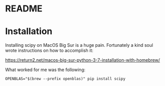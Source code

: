 # README

# Installation

Installing scipy on MacOS Big Sur is a huge pain. Fortunately a kind soul wrote instructions on how to accomplish it:

https://return2.net/macos-big-sur-python-3-7-installation-with-homebrew/

What worked for me was the following:

```
OPENBLAS="$(brew --prefix openblas)" pip install scipy
```
